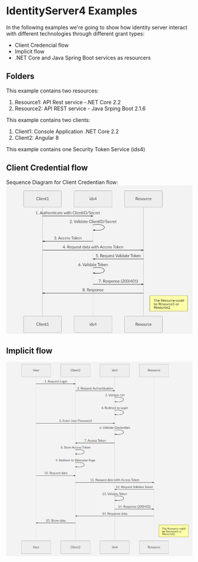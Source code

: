 # IdentityServer4 Examples

In the following examples we're going to show how identity server interact with different technologies through different grant types:
 - Client Credencial flow
 - Implicit flow
 - .NET Core and Java Spring Boot services as resourcers

## Folders

This example contains two resources:

 1. Resource1: API Rest service  -.NET Core 2.2 
 2. Resource2: API REST service - Java Srping Boot 2.1.6
 
 This example contains two clients:
 
 1. Client1: Console Application .NET Core 2.2
 2. Client2: Angular 8
 
 This example contains one Security Token Service (ids4)

## Client Credential flow

Sequence Diagram for Client Credentian flow:
![alt text](https://raw.githubusercontent.com/devsinsight/identityserver4-poc/master/CreditCredentialFlow.png)

## Implicit flow
![alt text](https://raw.githubusercontent.com/devsinsight/identityserver4-poc/master/ImplicitFlow.png)
